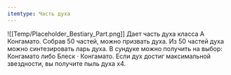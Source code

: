 ```yaml
---
itemtype: Часть духа
---
```

![[Temp/Placeholder_Bestiary_Part.png]]
Дает часть духа класса А Конгамато. Собрав 50 частей, можно призвать духа. Из 50 частей духа можно синтезировать ларь духа. В сундуке можно получить на выбор: Конгамато либо Блеск · Конгамато. Если дух достиг максимальной звездности, вы получите пыль духа х4.
